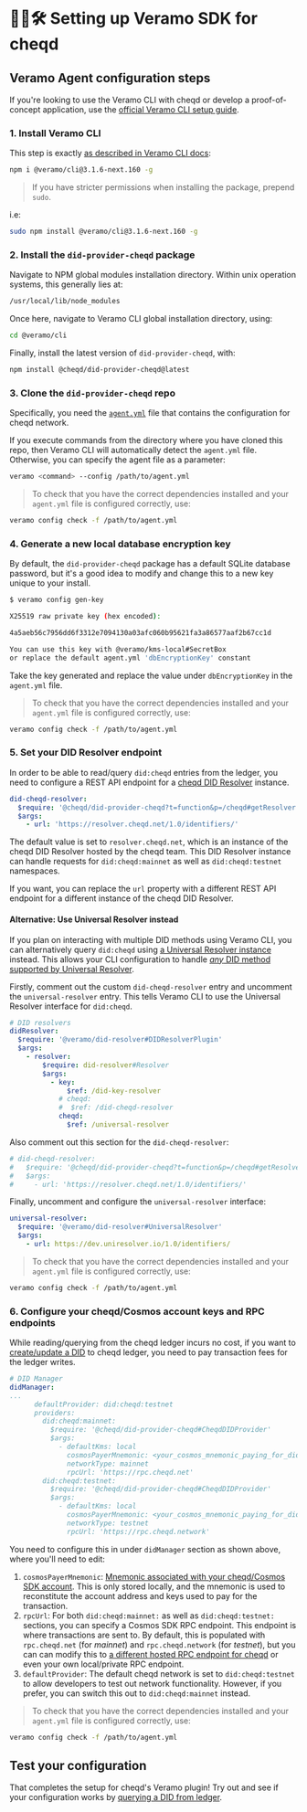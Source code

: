# 🧑‍💻🛠 Setting up Veramo SDK for cheqd

## Veramo Agent configuration steps

If you're looking to use the Veramo CLI with cheqd or develop a proof-of-concept application, use the [official Veramo CLI setup guide](https://veramo.io/docs/veramo_agent/cli_tool/).

### 1. Install Veramo CLI

This step is exactly [as described in Veramo CLI docs](https://veramo.io/docs/veramo_agent/cli_tool/):

```bash
npm i @veramo/cli@3.1.6-next.160 -g
```

> If you have stricter permissions when installing the package, prepend `sudo`.

i.e:

```bash
sudo npm install @veramo/cli@3.1.6-next.160 -g
```

### 2. Install the `did-provider-cheqd` package

Navigate to NPM global modules installation directory. Within unix operation systems, this generally lies at:

```bash
/usr/local/lib/node_modules
```

Once here, navigate to Veramo CLI global installation directory, using:

```bash
cd @veramo/cli
```

Finally, install the latest version of `did-provider-cheqd`, with:

```bash
npm install @cheqd/did-provider-cheqd@latest
```

### 3. Clone the `did-provider-cheqd` repo

Specifically, you need the [`agent.yml`](https://raw.githubusercontent.com/cheqd/did-provider-cheqd/main/agent.yml) file that contains the configuration for cheqd network.

If you execute commands from the directory where you have cloned this repo, then Veramo CLI will automatically detect the `agent.yml` file. Otherwise, you can specify the agent file as a parameter:

```bash
veramo <command> --config /path/to/agent.yml
```

> To check that you have the correct dependencies installed and your `agent.yml` file is configured correctly, use:

```bash
veramo config check -f /path/to/agent.yml
```

### 4. Generate a new local database encryption key

By default, the `did-provider-cheqd` package has a default SQLite database password, but it's a good idea to modify and change this to a new key unique to your install.

```bash
$ veramo config gen-key

X25519 raw private key (hex encoded):

4a5aeb56c7956dd6f3312e7094130a03afc060b95621fa3a86577aaf2b67cc1d

You can use this key with @veramo/kms-local#SecretBox
or replace the default agent.yml 'dbEncryptionKey' constant
```

Take the key generated and replace the value under `dbEncryptionKey` in the `agent.yml` file.

> To check that you have the correct dependencies installed and your `agent.yml` file is configured correctly, use:

```bash
veramo config check -f /path/to/agent.yml
```

### 5. Set your DID Resolver endpoint

In order to be able to read/query `did:cheqd` entries from the ledger, you need to configure a REST API endpoint for a [cheqd DID Resolver](https://github.com/cheqd/did-resolver) instance.

```yaml
did-cheqd-resolver:
  $require: '@cheqd/did-provider-cheqd?t=function&p=/cheqd#getResolver'
  $args:
    - url: 'https://resolver.cheqd.net/1.0/identifiers/'
```

The default value is set to `resolver.cheqd.net`, which is an instance of the cheqd DID Resolver hosted by the cheqd team. This DID Resolver instance can handle requests for `did:cheqd:mainnet` as well as `did:cheqd:testnet` namespaces.

If you want, you can replace the `url` property with a different REST API endpoint for a different instance of the cheqd DID Resolver.

#### Alternative: Use Universal Resolver instead

If you plan on interacting with multiple DID methods using Veramo CLI, you can alternatively query `did:cheqd` using [a Universal Resolver instance](https://dev.uniresolver.io/) instead. This allows your CLI configuration to handle [*any* DID method supported by Universal Resolver](https://github.com/decentralized-identity/universal-resolver).

Firstly, comment out the custom `did-cheqd-resolver` entry and uncomment the `universal-resolver` entry. This tells Veramo CLI to use the Universal Resolver interface for `did:cheqd`.

```yaml
# DID resolvers
didResolver:
  $require: '@veramo/did-resolver#DIDResolverPlugin'
  $args:
    - resolver:
        $require: did-resolver#Resolver
        $args:
          - key:
              $ref: /did-key-resolver
            # cheqd:
            #  $ref: /did-cheqd-resolver
            cheqd:
              $ref: /universal-resolver
```

Also comment out this section for the `did-cheqd-resolver`:

```yaml
# did-cheqd-resolver:
#   $require: '@cheqd/did-provider-cheqd?t=function&p=/cheqd#getResolver'
#   $args:
#     - url: 'https://resolver.cheqd.net/1.0/identifiers/'
```

Finally, uncomment and configure the `universal-resolver` interface:

```yaml
universal-resolver:
  $require: '@veramo/did-resolver#UniversalResolver'
  $args:
    - url: https://dev.uniresolver.io/1.0/identifiers/
```

> To check that you have the correct dependencies installed and your `agent.yml` file is configured correctly, use:

```bash
veramo config check -f /path/to/agent.yml
```

### 6. Configure your cheqd/Cosmos account keys and RPC endpoints

While reading/querying from the cheqd ledger incurs no cost, if you want to [create/update a DID](did-operations/README.md) to cheqd ledger, you need to pay transaction fees for the ledger writes.

```yaml
# DID Manager
didManager:
...
      defaultProvider: did:cheqd:testnet
      providers:
        did:cheqd:mainnet:
          $require: '@cheqd/did-provider-cheqd#CheqdDIDProvider'
          $args:
            - defaultKms: local
              cosmosPayerMnemonic: <your_cosmos_mnemonic_paying_for_did_txs>
              networkType: mainnet
              rpcUrl: 'https://rpc.cheqd.net'
        did:cheqd:testnet:
          $require: '@cheqd/did-provider-cheqd#CheqdDIDProvider'
          $args:
            - defaultKms: local
              cosmosPayerMnemonic: <your_cosmos_mnemonic_paying_for_did_txs>
              networkType: testnet
              rpcUrl: 'https://rpc.cheqd.network'
```

You need to configure this in under `didManager` section as shown above, where you'll need to edit:

1. `cosmosPayerMnemonic`: [Mnemonic associated with your cheqd/Cosmos SDK account](https://docs.cheqd.io/node/docs/cheqd-cli/cheqd-cli-key-management). This is only stored locally, and the mnemonic is used to reconstitute the account address and keys used to pay for the transaction.
2. `rpcUrl`: For both `did:cheqd:mainnet:` as well as `did:cheqd:testnet:` sections, you can specify a Cosmos SDK RPC endpoint. This endpoint is where transactions are sent to. By default, this is populated with `rpc.cheqd.net` (for *mainnet*) and `rpc.cheqd.network` (for *testnet*), but you can can modify this to [a different hosted RPC endpoint for cheqd](https://cosmos.directory/cheqd/nodes) or even your own local/private RPC endpoint.
3. `defaultProvider`: The default cheqd network is set to `did:cheqd:testnet` to allow developers to test out network functionality. However, if you prefer, you can switch this out to `did:cheqd:mainnet` instead.

> To check that you have the correct dependencies installed and your `agent.yml` file is configured correctly, use:

```bash
veramo config check -f /path/to/agent.yml
```

## Test your configuration

That completes the setup for cheqd's Veramo plugin! Try out and see if your configuration works by [querying a DID from ledger](did-operations/query-did.md).
